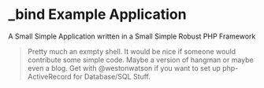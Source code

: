 _bind Example Application
=====

A Small Simple Application written in a Small Simple Robust PHP Framework

> Pretty much an exmpty shell. It would be nice if someone would contribute some simple code. Maybe a version of hangman or maybe even a blog. Get with @westonwatson if you want to set up php-ActiveRecord for Database/SQL Stuff.
